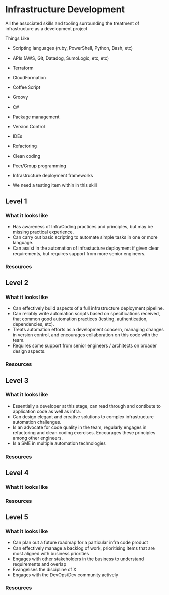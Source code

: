 # Infrastructure Development

All the associated skills and tooling surrounding the treatment of infrastructure as a development project

Things Like
- Scripting languages (ruby, PowerShell, Python, Bash, etc)
- APIs (AWS, Git, Datadog, SumoLogic, etc, etc)
- Terraform
- CloudFormation
- Coffee Script
- Groovy
- C#
- Package management
- Version Control
- IDEs
- Refactoring
- Clean coding
- Peer/Group programming
- Infrastructure deployment frameworks

- We need a testing item within in this skill

## Level 1

### What it looks like
- Has awareness of InfraCoding practices and principles, but may be missing practical experience.
- Can carry out basic scripting to automate simple tasks in one or more language.
- Can assist in the automation of infrastucture deployment if given clear requirements, but requires support from more senior engineers.

### Resources

## Level 2

### What it looks like
- Can effectively build aspects of a full infrastructure deployment pipeline.
- Can reliably write automation scripts based on specifications received, that common good automation practices (testing, authentication, dependencies, etc).
- Treats automation efforts as a development concern, managing changes in version control, and encourages collaboration on this code with the team. 
- Requires some support from senior engineers / architects on broader design aspects.

### Resources

## Level 3

### What it looks like
- Essentially a developer at this stage, can read through and contibute to application code as well as infra.
- Can design elegant and creative solutions to complex infrastructure automation challenges.
- Is an advocate for code quality in the team, regularly engages in refactoring and clean coding exercises. Encourages these principles among other engineers.
- Is a SME in multiple automation technologies
  
### Resources

## Level 4

### What it looks like

### Resources

## Level 5

### What it looks like
- Can plan out a future roadmap for a particular infra code product
- Can effectively manage a backlog of work, prioritising items that are most aligned with business priorities 
- Engages with other stakeholders in the business to understand requirements and overlap
- Evangelises the discipline of X
- Engages with the DevOps/Dev community actively

### Resources